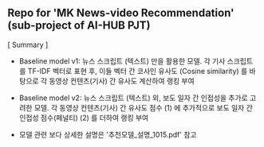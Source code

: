## Repo for 'MK News-video Recommendation' (sub-project of AI-HUB PJT)

[ Summary ]
- Baseline model v1: 뉴스 스크립트 (텍스트) 만을 활용한 모델.
 각 기사 스크립트를 TF-IDF 벡터로 표현 후, 이들 벡터 간 코사인 유사도 (Cosine similarity) 를 바탕으로 각 동영상 컨텐츠(기사) 간 유사도 계산하여 랭킹 부여
- Baseline model v2: 뉴스 스크립트 (텍스트) 외, 보도 일자 간 인접성을 추가로 고려한 모델. 
 각 동영상 컨텐츠(기사) 간 유사도 점수 (1) 에 추가적으로 보도 일자 간 인접성 점수(페널티) (2) 를 더하여 랭킹 부여
 
- 모델 관련 보다 상세한 설명은 '추천모델_설명_1015.pdf' 참고
